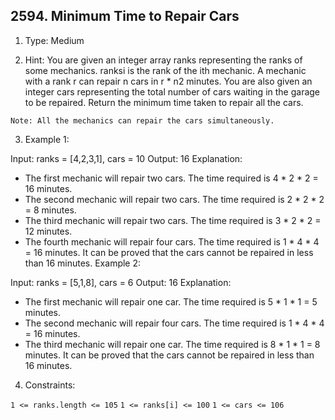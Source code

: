 ## 2594. Minimum Time to Repair Cars

1. Type: Medium

2. Hint: You are given an integer array ranks representing the ranks of some mechanics. ranksi is the rank of the ith mechanic. A mechanic with a rank r can repair n cars in r * n2 minutes. You are also given an integer cars representing the total number of cars waiting in the garage to be repaired. Return the minimum time taken to repair all the cars.

`Note: All the mechanics can repair the cars simultaneously.`

 

3. Example 1:

Input: ranks = [4,2,3,1], cars = 10
Output: 16
Explanation: 
- The first mechanic will repair two cars. The time required is 4 * 2 * 2 = 16 minutes.
- The second mechanic will repair two cars. The time required is 2 * 2 * 2 = 8 minutes.
- The third mechanic will repair two cars. The time required is 3 * 2 * 2 = 12 minutes.
- The fourth mechanic will repair four cars. The time required is 1 * 4 * 4 = 16 minutes.
It can be proved that the cars cannot be repaired in less than 16 minutes.​​​​​
Example 2:

Input: ranks = [5,1,8], cars = 6
Output: 16
Explanation: 
- The first mechanic will repair one car. The time required is 5 * 1 * 1 = 5 minutes.
- The second mechanic will repair four cars. The time required is 1 * 4 * 4 = 16 minutes.
- The third mechanic will repair one car. The time required is 8 * 1 * 1 = 8 minutes.
It can be proved that the cars cannot be repaired in less than 16 minutes.​​​​​
 

4. Constraints:

`1 <= ranks.length <= 105`
`1 <= ranks[i] <= 100`
`1 <= cars <= 106`
